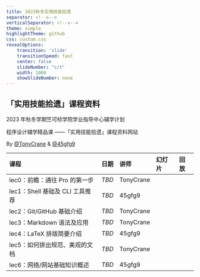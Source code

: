 ```yaml
---
title: 2023秋冬实用技能拾遗
separator: <!--s-->
verticalSeparator: <!--v-->
theme: simple
highlightTheme: github
css: custom.css
revealOptions:
    transition: 'slide'
    transitionSpeed: fast
    center: false
    slideNumber: "c/t"
    width: 1000
    showSlideNumber: none
---
```


<style>
.reveal .slides {
    border: none;
}
.reveal .slide-number {
    display: none;
}
.reveal h2 {
    text-align: center;
}
</style>

<div class="center">

## 「实用技能拾遗」课程资料

2023 年秋冬学期竺可桢学院学业指导中心辅学计划

程序设计辅学精品课 ——「实用技能拾遗」课程资料网站

 By [@TonyCrane](https://github.com/TonyCrane) & [@45gfg9](https://github.com/45gfg9)

<div class="three-line">

|课程|日期|讲师|幻灯片|回放|
|:--|:--|:--|:--|:--|
|lec0：前瞻：通往 Pro 的第一步|*TBD*|TonyCrane|||
|lec1：Shell 基础及 CLI 工具推荐|*TBD*|45gfg9|||
|lec2：Git/GitHub 基础介绍|*TBD*|TonyCrane|||
|lec3：Markdown 语法及应用|*TBD*|TonyCrane|||
|lec4：LaTeX 排版简要介绍|*TBD*|45gfg9|||
|lec5：如何排出规范、美观的文档|*TBD*|TonyCrane||
|lec6：网络/网站基础知识概述|*TBD*|45gfg9||

</div>